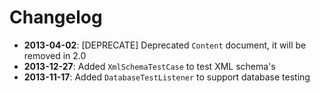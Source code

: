 Changelog
=========

* **2013-04-02**: [DEPRECATE] Deprecated `Content` document, it will be
  removed in 2.0
* **2013-12-27**: Added `XmlSchemaTestCase` to test XML schema's
* **2013-11-17**: Added `DatabaseTestListener` to support database testing
